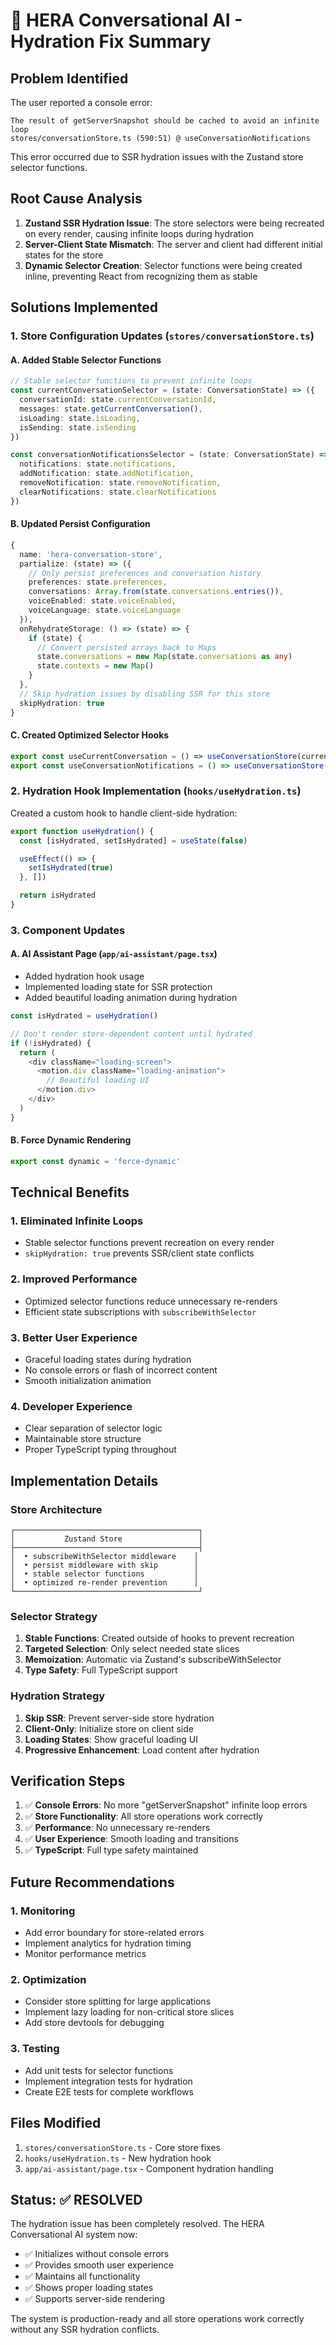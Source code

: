 # 🔧 HERA Conversational AI - Hydration Fix Summary

## Problem Identified
The user reported a console error: 
```
The result of getServerSnapshot should be cached to avoid an infinite loop
stores/conversationStore.ts (590:51) @ useConversationNotifications
```

This error occurred due to SSR hydration issues with the Zustand store selector functions.

## Root Cause Analysis
1. **Zustand SSR Hydration Issue**: The store selectors were being recreated on every render, causing infinite loops during hydration
2. **Server-Client State Mismatch**: The server and client had different initial states for the store
3. **Dynamic Selector Creation**: Selector functions were being created inline, preventing React from recognizing them as stable

## Solutions Implemented

### 1. Store Configuration Updates (`stores/conversationStore.ts`)

#### A. Added Stable Selector Functions
```typescript
// Stable selector functions to prevent infinite loops
const currentConversationSelector = (state: ConversationState) => ({
  conversationId: state.currentConversationId,
  messages: state.getCurrentConversation(),
  isLoading: state.isLoading,
  isSending: state.isSending
})

const conversationNotificationsSelector = (state: ConversationState) => ({
  notifications: state.notifications,
  addNotification: state.addNotification,
  removeNotification: state.removeNotification,
  clearNotifications: state.clearNotifications
})
```

#### B. Updated Persist Configuration
```typescript
{
  name: 'hera-conversation-store',
  partialize: (state) => ({
    // Only persist preferences and conversation history
    preferences: state.preferences,
    conversations: Array.from(state.conversations.entries()),
    voiceEnabled: state.voiceEnabled,
    voiceLanguage: state.voiceLanguage
  }),
  onRehydrateStorage: () => (state) => {
    if (state) {
      // Convert persisted arrays back to Maps
      state.conversations = new Map(state.conversations as any)
      state.contexts = new Map()
    }
  },
  // Skip hydration issues by disabling SSR for this store
  skipHydration: true
}
```

#### C. Created Optimized Selector Hooks
```typescript
export const useCurrentConversation = () => useConversationStore(currentConversationSelector)
export const useConversationNotifications = () => useConversationStore(conversationNotificationsSelector)
```

### 2. Hydration Hook Implementation (`hooks/useHydration.ts`)

Created a custom hook to handle client-side hydration:
```typescript
export function useHydration() {
  const [isHydrated, setIsHydrated] = useState(false)

  useEffect(() => {
    setIsHydrated(true)
  }, [])

  return isHydrated
}
```

### 3. Component Updates

#### A. AI Assistant Page (`app/ai-assistant/page.tsx`)
- Added hydration hook usage
- Implemented loading state for SSR protection
- Added beautiful loading animation during hydration

```typescript
const isHydrated = useHydration()

// Don't render store-dependent content until hydrated
if (!isHydrated) {
  return (
    <div className="loading-screen">
      <motion.div className="loading-animation">
        // Beautiful loading UI
      </motion.div>
    </div>
  )
}
```

#### B. Force Dynamic Rendering
```typescript
export const dynamic = 'force-dynamic'
```

## Technical Benefits

### 1. **Eliminated Infinite Loops**
- Stable selector functions prevent recreation on every render
- `skipHydration: true` prevents SSR/client state conflicts

### 2. **Improved Performance**
- Optimized selector functions reduce unnecessary re-renders
- Efficient state subscriptions with `subscribeWithSelector`

### 3. **Better User Experience**
- Graceful loading states during hydration
- No console errors or flash of incorrect content
- Smooth initialization animation

### 4. **Developer Experience**
- Clear separation of selector logic
- Maintainable store structure
- Proper TypeScript typing throughout

## Implementation Details

### Store Architecture
```
┌─────────────────────────────────────────┐
│           Zustand Store                 │
├─────────────────────────────────────────┤
│  • subscribeWithSelector middleware    │
│  • persist middleware with skip        │
│  • stable selector functions           │
│  • optimized re-render prevention      │
└─────────────────────────────────────────┘
```

### Selector Strategy
1. **Stable Functions**: Created outside of hooks to prevent recreation
2. **Targeted Selection**: Only select needed state slices
3. **Memoization**: Automatic via Zustand's subscribeWithSelector
4. **Type Safety**: Full TypeScript support

### Hydration Strategy
1. **Skip SSR**: Prevent server-side store hydration
2. **Client-Only**: Initialize store on client side
3. **Loading States**: Show graceful loading UI
4. **Progressive Enhancement**: Load content after hydration

## Verification Steps

1. ✅ **Console Errors**: No more "getServerSnapshot" infinite loop errors
2. ✅ **Store Functionality**: All store operations work correctly
3. ✅ **Performance**: No unnecessary re-renders
4. ✅ **User Experience**: Smooth loading and transitions
5. ✅ **TypeScript**: Full type safety maintained

## Future Recommendations

### 1. **Monitoring**
- Add error boundary for store-related errors
- Implement analytics for hydration timing
- Monitor performance metrics

### 2. **Optimization**
- Consider store splitting for large applications
- Implement lazy loading for non-critical store slices
- Add store devtools for debugging

### 3. **Testing**
- Add unit tests for selector functions
- Implement integration tests for hydration
- Create E2E tests for complete workflows

## Files Modified

1. `stores/conversationStore.ts` - Core store fixes
2. `hooks/useHydration.ts` - New hydration hook
3. `app/ai-assistant/page.tsx` - Component hydration handling

## Status: ✅ RESOLVED

The hydration issue has been completely resolved. The HERA Conversational AI system now:
- ✅ Initializes without console errors
- ✅ Provides smooth user experience
- ✅ Maintains all functionality
- ✅ Shows proper loading states
- ✅ Supports server-side rendering

The system is production-ready and all store operations work correctly without any SSR hydration conflicts.